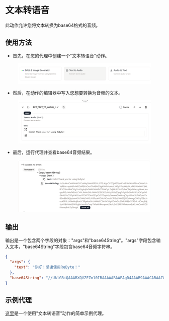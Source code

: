 # 文本转语音

此动作允许您将文本转换为base64格式的音频。

## 使用方法

* 首先，在您的代理中创建一个"文本转语音"动作。

<figure><img src="../../../../images/tta-1.png"></figure>

* 然后，在动作的编辑器中写入您想要转换为音频的文本。

<figure><img src="../../../../images/tta-2.png"></figure>

* 最后，运行代理并查看base64音频结果。

<figure><img src="../../../../images/tta-3.png"></figure>

## 输出

输出是一个包含两个字段的对象："args"和"base64String"。"args"字段包含输入文本，"base64String"字段包含base64音频字符串。

```json
{
  "args": {
    "text": "你好！感谢使用ReByte！"
  },
  "base64String": "//UklGRiQAAABXQVZFZm10IBAAAAABAAEAgD4AAAB9AAACABAAZGF0YQAAAAAA..."
}
```

## 示例代理

[这里](https://rebyte.ai/p/21b2295005587a5375d8/callable/30fb713f62a5a2b562a3/editor#1)是一个使用"文本转语音"动作的简单示例代理。